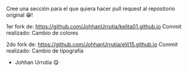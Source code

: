 Cree una sección para el que quiera hacer pull request al repositorio original 😁!

1er fork de: https://github.com/JohhanUrrutia/kelita01.github.io
Commit realizado: Cambio de colores

2do fork de: https://github.com/JohhanUrrutia/elit15.github.io
Commit realizado: Cambio de tipografía

- Johhan Urrutia 😋